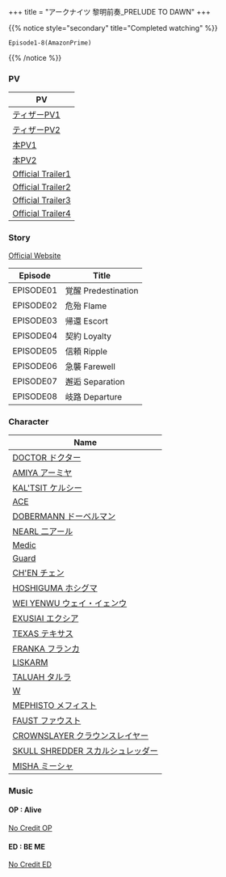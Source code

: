 +++
title = "アークナイツ 黎明前奏_PRELUDE TO DAWN"
+++


{{% notice style="secondary" title="Completed watching" %}}
```
Episode1-8(AmazonPrime)
```
{{% /notice %}}



### PV
| PV                                                                    |
| --------------------------------------------------------------------- |
| [ティザーPV1](https://youtu.be/V8pVqExebwU?si=x2qyg4v2lyg0zI9g)           |
| [ティザーPV2](https://youtu.be/3n0kiMoYvyw?si=cZXomf8XNUXe43lu)           |
| [本PV1](https://www.youtube.com/watch?v=CpM3Bi62UD8)                   |
| [本PV2](https://www.youtube.com/watch?v=6ucF7oASJxo)                   |
| [Official Trailer1](https://youtu.be/5cwQeezbnWM?si=Odskx03W2_Mo9zJu) |
| [Official Trailer2](https://www.youtube.com/watch?v=Brkx0yLJ260)      |
| [Official Trailer3](https://youtu.be/VS6rsy-tVNU?si=WKSCX08eXvhJLGSo) |
| [Official Trailer4](https://youtu.be/_Q4zGuEqi8c?si=r-8PrLTDcTI_fU7U) |

### Story
[Official Website](https://arknights-anime.jp/story)

| Episode   | Title             |
| --------- | ----------------- |
| EPISODE01 | 覚醒 Predestination |
| EPISODE02 | 危殆 Flame          |
| EPISODE03 | 帰還 Escort         |
| EPISODE04 | 契約 Loyalty        |
| EPISODE05 | 信頼 Ripple         |
| EPISODE06 | 急襲 Farewell       |
| EPISODE07 | 邂逅 Separation     |
| EPISODE08 | 岐路 Departure      |

### Character
| Name                                                                              |
| --------------------------------------------------------------------------------- |
| [DOCTOR ドクター](https://arknights-anime.jp/character/Doctor)                        |
| [AMIYA アーミヤ](https://arknights-anime.jp/character/Amiya)                          |
| [KAL'TSIT ケルシー](https://arknights-anime.jp/character/Kal%E2%80%99tsit)            |
| [ACE](https://arknights-anime.jp/character/Ace)                                   |
| [DOBERMANN ドーベルマン](https://arknights-anime.jp/character/Dobermann)                |
| [NEARL 二アール](https://arknights-anime.jp/character/Nearl)                          |
| [Medic](https://arknights-anime.jp/character/Medic)                               |
| [Guard](https://arknights-anime.jp/character/Guard)                               |
| [CH'EN チェン](https://arknights-anime.jp/character/Ch'en)                           |
| [HOSHIGUMA ホシグマ](https://arknights-anime.jp/character/Hoshiguma)                  |
| [WEI YENWU ウェイ・イェンウ](https://arknights-anime.jp/character/Wei%20Yenwu)            |
| [EXUSIAI エクシア](https://arknights-anime.jp/character/Exusiai)                      |
| [TEXAS テキサス](https://arknights-anime.jp/character/Texas)                          |
| [FRANKA フランカ](https://arknights-anime.jp/character/Franka)                        |
| [LISKARM](https://arknights-anime.jp/character/Liskarm)                           |
| [TALUAH タルラ](https://arknights-anime.jp/character/Talulah)                        |
| [W](https://arknights-anime.jp/character/W)                                       |
| [MEPHISTO メフィスト](https://arknights-anime.jp/character/Mephisto)                   |
| [FAUST ファウスト](https://arknights-anime.jp/character/Faust)                         |
| [CROWNSLAYER クラウンスレイヤー](https://arknights-anime.jp/character/CrownSlayer)         |
| [SKULL SHREDDER スカルシュレッダー](https://arknights-anime.jp/character/Skull%20Shredder) |
| [MISHA ミーシャ](https://arknights-anime.jp/character/Misha)                          |
### Music
#### OP : Alive
[No Credit OP](https://youtu.be/1XKJqBrhyeE?si=GpzU8XSZQhlVEjVT)

#### ED : BE ME
[No Credit ED](https://youtu.be/wEjfXC5er5Q?si=3EQuEpzOB0YY4DJ6)
